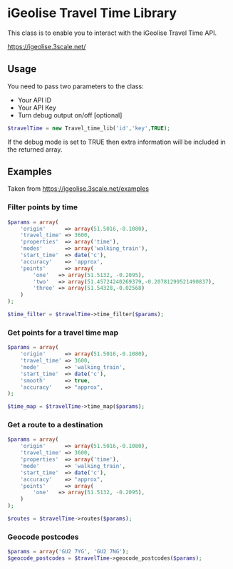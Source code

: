 # iGeolise Travel Time Library

This class is to enable you to interact with the iGeolise Travel Time API.

https://igeolise.3scale.net/

## Usage

You need to pass two parameters to the class:

- Your API ID
- Your API Key
- Turn debug output on/off [optional]

```php
$travelTime = new Travel_time_lib('id','key',TRUE);
```

If the debug mode is set to TRUE then extra information will be included in the returned array.

## Examples

Taken from https://igeolise.3scale.net/examples

### Filter points by time

```php
$params = array(
    'origin'      => array(51.5016,-0.1080),
	'travel_time' => 3600,
	'properties'  => array('time'),
	'modes'       => array('walking_train'),
	'start_time'  => date('c'),
	'accuracy'    => 'approx',
	'points'      => array(
		'one'   => array(51.5132, -0.2095),
		'two'   => array(51.45724240269379,-0.20781299521490837),
		'three' => array(51.54328,-0.02568)
	)
);

$time_filter = $travelTime->time_filter($params);
```

### Get points for a travel time map

```php
$params = array(
    'origin'      => array(51.5016,-0.1080),
	'travel_time' => 3600,
	'mode'        => 'walking_train',
	'start_time'  => date('c'),
	'smooth'      => true,
	'accuracy'    => "approx",
);

$time_map = $travelTime->time_map($params);
```

### Get a route to a destination

```php
$params = array(
    'origin'      => array(51.5016,-0.1080),
	'travel_time' => 3600,
	'properties'  => array('time'),
	'mode'        => 'walking_train',
	'start_time'  => date('c'),
	'accuracy'    => "approx",
	'points'      => array(
		'one'   => array(51.5132, -0.2095),
	)
);

$routes = $travelTime->routes($params);
```

### Geocode postcodes

```php
$params = array('GU2 7YG', 'GU2 7NG');
$geocode_postcodes = $travelTime->geocode_postcodes($params);
```
